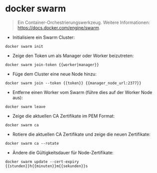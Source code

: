 # docker swarm

> Ein Container-Orchestrierungswerkzeug.
> Weitere Informationen: <https://docs.docker.com/engine/swarm>.

- Initialisiere ein Swarm Cluster:

`docker swarm init`

- Zeige den Token um als Manager oder Worker beizutreten:

`docker swarm join-token {{worker|manager}}`

- Füge dem Cluster eine neue Node hinzu:

`docker swarm join --token {{token}} {{manager_node_url:2377}}`

- Entferne einen Worker vom Swarm (führe dies auf der Worker Node aus):

`docker swarm leave`

- Zeige die aktuellen CA Zertifikate im PEM Format:

`docker swarm ca`

- Rotiere die aktuellen CA Zertifikate und zeige die neuen Zertifikate:

`docker swarm ca --rotate`

- Ändere die Gültigkeitsdauer für Node-Zertifikate:

`docker swarm update --cert-expiry {{stunden}}h{{minuten}}m{{sekunden}}s`
